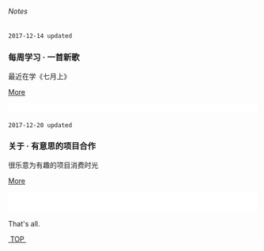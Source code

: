 ###### Notes

 `2017-12-14 updated`

### 每周学习 · 一首新歌
最近在学《七月上》

[More][1]  

![bg][image-1]

`2017-12-20 updated`
### 关于 · 有意思的项目合作
很乐意为有趣的项目消费时光

[More][2]

![bg][image-2]

That's all.



[ TOP ][3]




[1]:	music
[2]:	about
[3]:	#top

[image-1]:	assets/pic/empty1.png
[image-2]:	assets/pic/empty.png